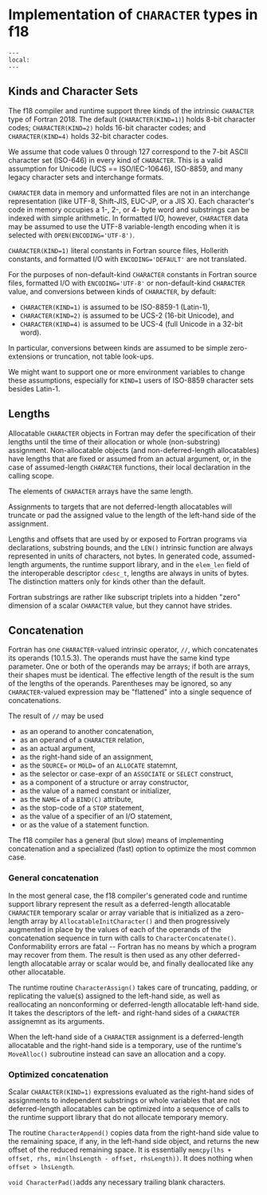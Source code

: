 <!--===- docs/Character.md

   Part of the LLVM Project, under the Apache License v2.0 with LLVM Exceptions.
   See https://llvm.org/LICENSE.txt for license information.
   SPDX-License-Identifier: Apache-2.0 WITH LLVM-exception

-->

# Implementation of `CHARACTER` types in f18

```{contents}
---
local:
---
```

## Kinds and Character Sets

The f18 compiler and runtime support three kinds of the intrinsic
`CHARACTER` type of Fortran 2018.
The default (`CHARACTER(KIND=1)`) holds 8-bit character codes;
`CHARACTER(KIND=2)` holds 16-bit character codes;
and `CHARACTER(KIND=4)` holds 32-bit character codes.

We assume that code values 0 through 127 correspond to
the 7-bit ASCII character set (ISO-646) in every kind of `CHARACTER`.
This is a valid assumption for Unicode (UCS == ISO/IEC-10646),
ISO-8859, and many legacy character sets and interchange formats.

`CHARACTER` data in memory and unformatted files are not in an
interchange representation (like UTF-8, Shift-JIS, EUC-JP, or a JIS X).
Each character's code in memory occupies a 1-, 2-, or 4- byte
word and substrings can be indexed with simple arithmetic.
In formatted I/O, however, `CHARACTER` data may be assumed to use
the UTF-8 variable-length encoding when it is selected with
`OPEN(ENCODING='UTF-8')`.

`CHARACTER(KIND=1)` literal constants in Fortran source files,
Hollerith constants, and formatted I/O with `ENCODING='DEFAULT'`
are not translated.

For the purposes of non-default-kind `CHARACTER` constants in Fortran
source files, formatted I/O with `ENCODING='UTF-8'` or non-default-kind
`CHARACTER` value, and conversions between kinds of `CHARACTER`,
by default:
* `CHARACTER(KIND=1)` is assumed to be ISO-8859-1 (Latin-1),
* `CHARACTER(KIND=2)` is assumed to be UCS-2 (16-bit Unicode), and
* `CHARACTER(KIND=4)` is assumed to be UCS-4 (full Unicode in a 32-bit word).

In particular, conversions between kinds are assumed to be
simple zero-extensions or truncation, not table look-ups.

We might want to support one or more environment variables to change these
assumptions, especially for `KIND=1` users of ISO-8859 character sets
besides Latin-1.

## Lengths

Allocatable `CHARACTER` objects in Fortran may defer the specification
of their lengths until the time of their allocation or whole (non-substring)
assignment.
Non-allocatable objects (and non-deferred-length allocatables) have
lengths that are fixed or assumed from an actual argument, or,
in the case of assumed-length `CHARACTER` functions, their local
declaration in the calling scope.

The elements of `CHARACTER` arrays have the same length.

Assignments to targets that are not deferred-length allocatables will
truncate or pad the assigned value to the length of the left-hand side
of the assignment.

Lengths and offsets that are used by or exposed to Fortran programs via
declarations, substring bounds, and the `LEN()` intrinsic function are always
represented in units of characters, not bytes.
In generated code, assumed-length arguments, the runtime support library,
and in the `elem_len` field of the interoperable descriptor `cdesc_t`,
lengths are always in units of bytes.
The distinction matters only for kinds other than the default.

Fortran substrings are rather like subscript triplets into a hidden
"zero" dimension of a scalar `CHARACTER` value, but they cannot have
strides.

## Concatenation

Fortran has one `CHARACTER`-valued intrinsic operator, `//`, which
concatenates its operands (10.1.5.3).
The operands must have the same kind type parameter.
One or both of the operands may be arrays; if both are arrays, their
shapes must be identical.
The effective length of the result is the sum of the lengths of the
operands.
Parentheses may be ignored, so any `CHARACTER`-valued expression
may be "flattened" into a single sequence of concatenations.

The result of `//` may be used
* as an operand to another concatenation,
* as an operand of a `CHARACTER` relation,
* as an actual argument,
* as the right-hand side of an assignment,
* as the `SOURCE=` or `MOLD=` of an `ALLOCATE` statemnt,
* as the selector or case-expr of an `ASSOCIATE` or `SELECT` construct,
* as a component of a structure or array constructor,
* as the value of a named constant or initializer,
* as the `NAME=` of a `BIND(C)` attribute,
* as the stop-code of a `STOP` statement,
* as the value of a specifier of an I/O statement,
* or as the value of a statement function.

The f18 compiler has a general (but slow) means of implementing concatenation
and a specialized (fast) option to optimize the most common case.

### General concatenation

In the most general case, the f18 compiler's generated code and
runtime support library represent the result as a deferred-length allocatable
`CHARACTER` temporary scalar or array variable that is initialized
as a zero-length array by `AllocatableInitCharacter()`
and then progressively augmented in place by the values of each of the
operands of the concatenation sequence in turn with calls to
`CharacterConcatenate()`.
Conformability errors are fatal -- Fortran has no means by which a program
may recover from them.
The result is then used as any other deferred-length allocatable
array or scalar would be, and finally deallocated like any other
allocatable.

The runtime routine `CharacterAssign()` takes care of
truncating, padding, or replicating the value(s) assigned to the left-hand
side, as well as reallocating an nonconforming or deferred-length allocatable
left-hand side.  It takes the descriptors of the left- and right-hand sides of
a `CHARACTER` assignemnt as its arguments.

When the left-hand side of a `CHARACTER` assignment is a deferred-length
allocatable and the right-hand side is a temporary, use of the runtime's
`MoveAlloc()` subroutine instead can save an allocation and a copy.

### Optimized concatenation

Scalar `CHARACTER(KIND=1)` expressions evaluated as the right-hand sides of
assignments to independent substrings or whole variables that are not
deferred-length allocatables can be optimized into a sequence of
calls to the runtime support library that do not allocate temporary
memory.

The routine `CharacterAppend()` copies data from the right-hand side value
to the remaining space, if any, in the left-hand side object, and returns
the new offset of the reduced remaining space.
It is essentially `memcpy(lhs + offset, rhs, min(lhsLength - offset, rhsLength))`.
It does nothing when `offset > lhsLength`.

`void CharacterPad()`adds any necessary trailing blank characters.
